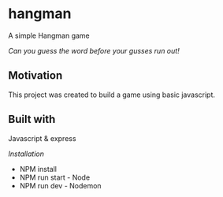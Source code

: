 # hangman

A simple Hangman game

*Can you guess the word before your gusses run out!*

## Motivation 

This project was created to build a game using basic javascript. 

## Built with

Javascript & express

*Installation*
 - NPM install
 - NPM run start - Node
 - NPM run dev - Nodemon
